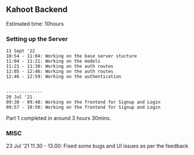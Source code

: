 ## Kahoot Backend
Estimated time: 10hours
### Setting up the Server
    13 Sept '22
    10:54 - 11:04: Working on the base server stucture
    11:04 - 11:21: Working on the models
    11:21 - 11:30: Working on the auth routes
    12:05 - 12:46: Working on the auth routes
    12:46 - 12:59: Working on the authentication
    

    --------------
    20 Jul '21
    09:30 - 09:48: Working on the frontend for Signup and Login 
    09:57 - 10:50: Working on the frontend for Signup and Login

Part 1 completed in around 3 hours 30mins.

### MISC
23 Jul '21
11.30 - 13.00: Fixed some bugs and UI issues as per the feedback